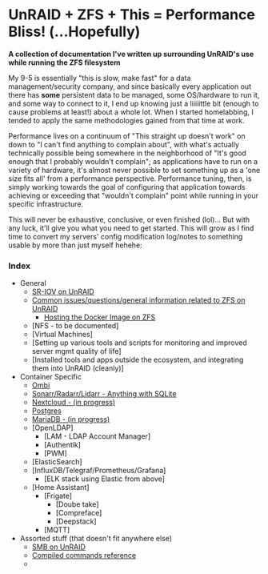 # UnRAID + ZFS + This = Performance Bliss! (...Hopefully)

**A collection of documentation I've written up surrounding UnRAID's use while running the ZFS filesystem**

My 9-5 is essentially "this is slow, make fast" for a data management/security company, and since basically every application out there has **some** persistent data to be managed, some OS/hardware to run it, and some way to connect to it, I end up knowing just a liiiiittle bit (enough to cause problems at least!) about a whole lot. When I started homelabbing, I tended to apply the same methodologies gained from that time at work.

Performance lives on a continuum of "This straight up doesn't work" on down to "I can't find anything to complain about", with what's actually technically possible being somewhere in the neighborhood of "It's good enough that I probably wouldn't complain"; as applications have to run on a variety of hardware, it's almost never possible to set something up as a 'one size fits all' from a performance perspective. Performance tuning, then, is simply working towards the goal of configuring that application towards achieving or exceeding that "wouldn't complain" point while running in your specific infrastructure.

This will never be exhaustive, conclusive, or even finished (lol)... But with any luck, it'll give you what you need to get started. This will grow as I find time to convert my servers' config modification log/notes to something usable by more than just myself hehehe:

### Index
* General
  * [SR-IOV on UnRAID](https://forums.unraid.net/topic/103323-how-to-using-sr-iov-in-unraid-with-1gb10gb40gb-network-interface-cards-nics/)
  * [Common issues/questions/general information related to ZFS on UnRAID](https://github.com/teambvd/UnRAID-Performance-Compendium/blob/main/general/commonIssues.md)
    * [Hosting the Docker Image on ZFS](https://github.com/teambvd/UnRAID-Performance-Compendium/blob/main/general/DockerImageOnZFS.md)
  * [NFS - to be documented]
  * [Virtual Machines]
  * [Setting up various tools and scripts for monitoring and improved server mgmt quality of life]
  * [Installed tools and apps outside the ecosystem, and integrating them into UnRAID (cleanly)]
* Container Specific
  * [Ombi](https://github.com/teambvd/unraid-zfs-docs/blob/main/containers/ombi.md)
  * [Sonarr/Radarr/Lidarr - Anything with SQLite](https://github.com/teambvd/unraid-zfs-docs/blob/main/containers/sonarrRadarrLidarr.md)
  * [Nextcloud - (in progress)](https://github.com/teambvd/unraid_docs-ZFS_and_Containers/blob/main/containers/nextcloud.md)
  * [Postgres](https://github.com/teambvd/unraid-zfs-docs/blob/main/containers/postgres.md)
  * [MariaDB - (in progress)](https://github.com/teambvd/UnRAID-Performance-Compendium/blob/main/containers/MariaDbAndMySql.md)
  * [OpenLDAP]
    * [LAM - LDAP Account Manager]
    * [Authentik]
    * [PWM]
  * [ElasticSearch]
  * [InfluxDB/Telegraf/Prometheus/Grafana]
    * [ELK stack using Elastic from above]
  * [Home Assistant]
    * [Frigate]
      * [Doube take]
      * [Compreface]
      * [Deepstack]
    * [MQTT]
* Assorted stuff (that doesn't fit anywhere else)
  * [SMB on UnRAID](https://forums.unraid.net/topic/97165-smb-performance-tuning/)
  * [Compiled commands reference](https://github.com/teambvd/UnRAID-Performance-Compendium/blob/main/general/helpfulCommands.md)
  * 
  
